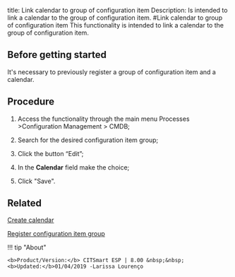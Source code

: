 title: Link calendar to group of configuration item
Description: Is intended to link a calendar to the group of configuration item.
#Link calendar to group of configuration item
This functionality is intended to link a calendar to the group of configuration item.

Before getting started
--------------------------

It's necessary to previously register a group of configuration item and a
calendar.

Procedure
-------------

1.  Access the functionality through the main menu Processes \>Configuration
    Management \> CMDB;

2.  Search for the desired configuration item group;

3.  Click the button “Edit”;

4.  In the **Calendar** field make the choice;

5.  Click "Save".

Related
-----------

[Create calendar](https://docs-dev.citsmart.com/en/site/citsmart-esp-8/4-platform-administration/time/create-calendar.html)

[Register configuration item group](https://docs-dev.citsmart.com/en/site/citsmart-esp-8/5-processes/configuration/configuration/register-configuration-item-group.html)


!!! tip "About"

    <b>Product/Version:</b> CITSmart ESP | 8.00 &nbsp;&nbsp;
    <b>Updated:</b>01/04/2019 -Larissa Lourenço

